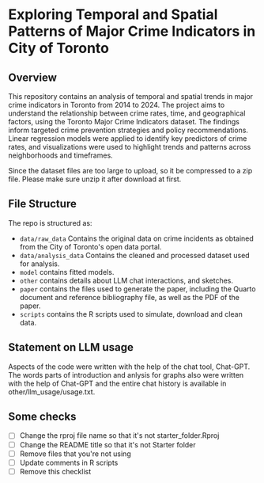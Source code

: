 # Exploring Temporal and Spatial Patterns of Major Crime Indicators in City of Toronto


## Overview

This repository contains an analysis of temporal and spatial trends in major crime indicators in Toronto from 2014 to 2024. The project aims to understand the relationship between crime rates, time, and geographical factors, using the Toronto Major Crime Indicators dataset. The findings inform targeted crime prevention strategies and policy recommendations. Linear regression models were applied to identify key predictors of crime rates, and visualizations were used to highlight trends and patterns across neighborhoods and timeframes.

Since the dataset files are too large to upload, so it be compressed to a zip file. Please make sure unzip it after download at first.


## File Structure

The repo is structured as:

-   `data/raw_data` Contains the original data on crime incidents as obtained from the City of Toronto's open data portal.
-   `data/analysis_data` Contains the cleaned and processed dataset used for analysis.
-   `model` contains fitted models. 
-   `other` contains details about LLM chat interactions, and sketches.
-   `paper` contains the files used to generate the paper, including the Quarto document and reference bibliography file, as well as the PDF of the paper. 
-   `scripts` contains the R scripts used to simulate, download and clean data.


## Statement on LLM usage

Aspects of the code were written with the help of the chat tool, Chat-GPT. The words parts of introduction and anlysis for graphs also were written with the help of Chat-GPT and the entire chat history is available in other/llm_usage/usage.txt.

## Some checks

- [ ] Change the rproj file name so that it's not starter_folder.Rproj
- [ ] Change the README title so that it's not Starter folder
- [ ] Remove files that you're not using
- [ ] Update comments in R scripts
- [ ] Remove this checklist
